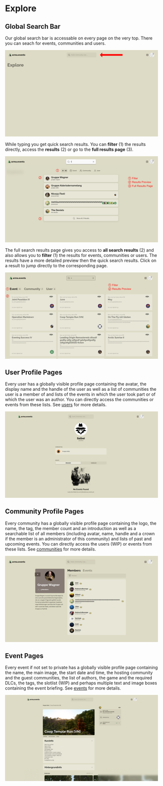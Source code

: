 # Explore

## Global Search Bar

Our global search bar is accessable on every page on the very top. There you can seach for events, communities and users.

![Global Search Bar](../images/explore/global-search-bar.png "Global Search Bar")

While typing you get quick search results. You can **filter** (1) the results directly, access the **results** (2) or go to the **full results page** (3).

![Quick Search Results](../images/explore/quick-search-results.png "Quick Search Results")

The full search results page gives you access to **all search results** (2) and also allows you to **filter** (1) the results for events, communities or users. The results have a more detailed preview then the quick search results. Click on a result to jump directly to the corresponding page.

![Full Search Results](../images/explore/full-search-results.png "Full Search Results")

## User Profile Pages

Every user has a globally visible profile page containing the avatar, the display name and the handle of the user as well as a list of communities the user is a member of and lists of the events in which the user took part or of which the user was an author. You can directly access the communities or events from these lists. See [users](./users "Users") for more details.

![User Profile Page](../images/explore/user-profile-page.png "User Profile Page")

## Community Profile Pages

Every community has a globally visible profile page containing the logo, the name, the tag, the member count and an introduction as well as a searchable list of all members (including avatar, name, handle and a crown if the member is an administrator of this community) and lists of past and upcoming events. You can directly access the users (WIP) or events from these lists. See [communities](./communities "Communities") for more details.

![Community Profile Page](../images/explore/community-profile-page.png "Community Profile Page")

## Event Pages

Every event if not set to private has a globally visible profile page containing the name, the main image, the start date and time, the hosting community and the guest communities, the list of authors, the game and the required DLCs, the tags, the slotlist (WIP) and perhaps multiple text and image boxes containing the event briefing. See [events](./events "Events") for more details.

![Event Profile Page](../images/explore/event-profile-page.png "Event Profile Page")
